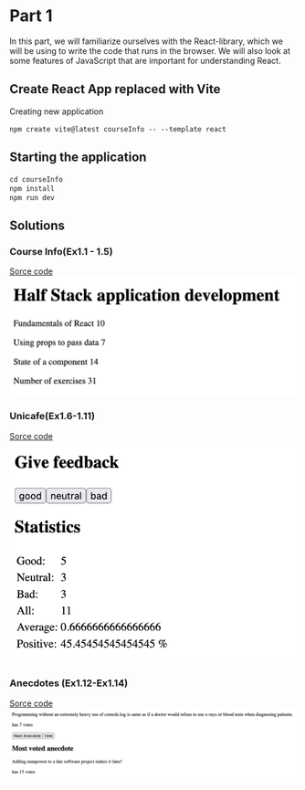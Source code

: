# Part 1

In this part, we will familiarize ourselves with the React-library, which we will be using to write the code that runs in the browser. We will also look at some features of JavaScript that are important for understanding React.

## Create React App replaced with Vite

Creating new application
```
npm create vite@latest courseInfo -- --template react

```

## Starting the application

```
cd courseInfo
npm install
npm run dev
```

## Solutions

### Course Info(Ex1.1 - 1.5)
[Sorce code](./courseInfo/src/App.jsx)
![](./courseInfo/Ex1_5.png)

### Unicafe(Ex1.6-1.11)
[Sorce code](./unicafe/src/App.jsx)
![](./unicafe/Ex1_11.png)

### Anecdotes (Ex1.12-Ex1.14)
[Sorce code](./anecdotes/src/App.jsx)
![](./anecdotes/Ex1_14.png)
